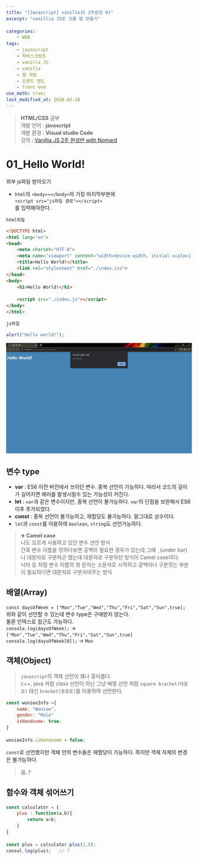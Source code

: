 ```yaml
---
title: "[Javascript] vanillaJS 2주완성 01"
excerpt: "vanillia JS로 크롬 앱 만들기"

categories:
    - WEB
tags:
    - javascript
    - 자바스크립트
    - vanilla JS
    - vanilla
    - 웹 개발
    - 프론트 엔드
    - front end
use_math: true;
last_modified_at: 2020-02-28
--- 
```

> __HTML/CSS__ 공부  
> 개발 언어 : __javascript__  
> 개발 환경 : __Visual studio Code__  
> 강의 : [Vanillia JS 2주 완성반 with Nomard](https://academy.nomadcoders.co/courses/enrolled/435558)  
  
# 01_Hello World!  
  
외부 js파일 받아오기  
+ `html`의 `<body>`~`</body>`의 가장 마지막부분에  
`<script src="js파일 경로"></script>`    
를 입력해야한다.
  
`html파일`  
```html  
<!DOCTYPE html>
<html lang="en">
<head>
    <meta charset="UTF-8">
    <meta name="viewport" content="width=device-width, initial-scale=1.0">
    <title>Hello World!</title>
    <link rel="stylesheet" href="./index.css">
</head>
<body>
    <h1>Hello World!</h1>

    <script src="./index.js"></script>
</body>
</html>
```  
  
`js파일`  
```js  
alert("Hello world!");
```  
  
[![그림 01](/assets/web/nomard-js-2weeks/2020-02-28-Web-Javascript-Nomard-2Weeks-01-img01.PNG)](/assets/web/nomard-js-2weeks/2020-02-28-Web-Javascript-Nomard-2Weeks-01-img01.PNG)  
  
## 변수 type  
  
+ __var__ : ES6 이전 버전에서 쓰이던 변수. 중복 선언이 가능하다. 따라서 코드의 길이가 길어지면 에러를 발생시킬수 있는 가능성이 커진다.  
+ __let__ : `var`과 같은 변수이지만, 중복 선언이 불가능하다. `var`의 단점을 보완해서 ES6 이후 추가되었다.  
+ __const__ : 중복 선언이 불가능하고, 재할당도 불가능하다. 말그대로 상수이다.  
+ `let`과 `const`를 이용하여 `boolean`, `string`도 선언가능하다.  
  
> __※ Camel case__  
> 나도 모르게 사용하고 있던 변수 선언 방식  
> 간혹 변수 이름을 정하다보면 공백이 필요한 경우가 있는데 그때 `_`(under bar)나 대문자로 구분하곤 했는데 대문자로 구분하던 방식이 Camel case이다.  
> 낙타 등 처럼 변수 이름의 첫 문자는 소문자로 시작하고 공백이나 구분짓는 부분이 필요하다면 대문자로 구분지어주는 방식
  
## 배열(Array)  

`const daysOfWeek = ["Mon","Tue","Wed","Thu","Fri","Sat","Sun",true];`  
위와 같이 선언할 수 있는데 변수 type은 구애받지 않는다.  
물론 인덱스로 접근도 가능하다.  
`console.log(daysOfWeek);` -> `["Mon","Tue","Wed","Thu","Fri","Sat","Sun",true]`  
`console.log(daysOfWeek[0]);` -> `Mon`  

## 객체(Object)  
> `javascript`의 객체 선언이 꽤나 흥미롭다.  
> c++, java 처럼 class 선언이 아닌 그냥 배열 선언 처럼 `square bracket(대괄호)` 대신  `bracket(중괄호)`를 이용하여 선언한다.  
  
```js  
const wonieeInfo ={
    name: "Woniee",
    gender: "Male"
    isHandsome: true;
}
  
wonieeInfo.isHandsome = false;  
```  
`const`로 선언했지만 객체 안의 변수들은 재할당이 가능하다. 하지만 객체 자체의 변경은 불가능하다.  
> 음..?  
  
## 함수와 객체 섞어쓰기  
```js  
const calculator = {
    plus : function(a,b){
        return a+b;
    }
}

const plus = calculator.plus(2,5);
consol.log(plus);   // 7
```  



